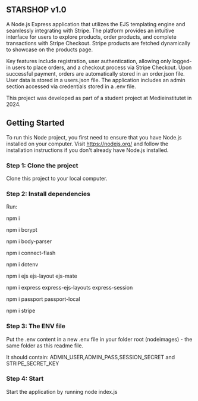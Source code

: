 ## STARSHOP v1.0
A Node.js Express application that utilizes the EJS templating engine and seamlessly integrating with Stripe. The platform provides an intuitive interface for users to explore products, order products, and complete transactions with Stripe Checkout. Stripe products are fetched dynamically to showcase on the products page.

Key features include registration, user authentication, allowing only logged-in users to place orders, and a checkout process via Stripe Checkout. Upon successful payment, orders are automatically stored in an order.json file. User data is stored in a users.json file. The application includes an admin section accessed via credentials stored in a .env file.

This project was developed as part of a student project at Medieinstitutet in 2024.

## Getting Started
To run this Node project, you first need to ensure that you have Node.js installed on your computer. Visit https://nodejs.org/ and follow the installation instructions if you don't already have Node.js installed.

### Step 1: Clone the project
Clone this project to your local computer.

### Step 2: Install dependencies
Run: 

npm i

npm i bcrypt

npm i body-parser

npm i connect-flash

npm i dotenv

npm i ejs ejs-layout ejs-mate

npm i express express-ejs-layouts express-session

npm i passport passport-local

npm i stripe


### Step 3: The ENV file
Put the .env content in a new .env file in your folder root (nodeimages) - the same folder as this readme file. 

It should contain: 
ADMIN_USER,ADMIN_PASS,SESSION_SECRET and STRIPE_SECRET_KEY

### Step 4: Start
Start the application by running node index.js
